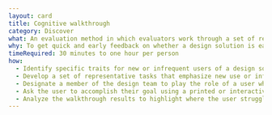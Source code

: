 ```yaml
---
layout: card
title: Cognitive walkthrough
category: Discover
what: An evaluation method in which evaluators work through a set of representative tasks and ask questions about the task as they go.
why: To get quick and early feedback on whether a design solution is easy for a new or infrequent user to learn, and why it is or isn’t easy. This method i useful for catching big issues at any stage in the design process when you don't have access to real users, but it is not a substitute for user evaluation.
timeRequired: 30 minutes to one hour per person
how:
  - Identify specific traits for new or infrequent users of a design solution.
  - Develop a set of representative tasks that emphasize new use or infrequent use.
  - Designate a member of the design team to play the role of a user who has the traits you’ve identified to participate in a moderated usability testing session. (The traits can overlap.)
  - Ask the user to accomplish their goal using a printed or interactive design. As they go, ask what they would attempt to do next or how they would learn. <ul><li>Don't lead the user through the task, but encourage them to stay focused on what they’re trying to accomplish.</li><li>Pay attention to expected outcomes and how quickly/easily participants are able to pick up a task.</li></ul>
  - Analyze the walkthrough results to highlight where the user struggled and what needs improvement.
---
```

